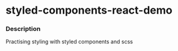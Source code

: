 # styled-components-react-demo

### Description

Practising styling with styled components and scss
